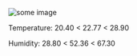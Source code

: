 ![some image](https://hehehwang.github.io/gardener/img//2023-11-21_6.png)

Temperature: 20.40 < 22.77 < 28.90

Humidity: 28.80 < 52.36 < 67.30

